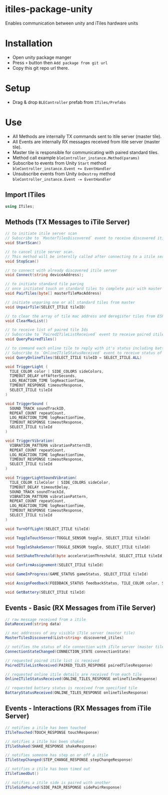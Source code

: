 # itiles-package-unity
Enables communication between unity and iTiles hardware units

# Installation
- Open unity package manger
- Press `+` button then `Add package from git url`
- Copy this git repo url there.

# Setup
- Drag & drop `BLEController` prefab from `ITiles/Prefabs`

# Use
- All Methods are internally TX commands sent to itile server (master tile).
- All Events are internally RX messages received from itile server (master tile).
- Master tile is responsible for communicating with paired standard tiles.
- Method call example `bleController_instance.Method(params)`
- Subscribe to events from Unity `Start` method `bleController_instance.Event += EventHandler`
- Unsubscribe events from Unity `OnDestroy` method `bleController_instance.Event -= EventHandler`

## Import ITiles
```csharp
using ITiles;
```

## Methods (TX Messages to iTile Server)
```csharp
// to initiate itile server scan
// Subscribe to `MasterTilesDiscovered` event to receive discovered itile server ids (mac addresses)
void StartScan()
```

```csharp
// to cancel itile server scan. 
// This method will be internlly called after connecting to a itile server
void StopScan()
```

```csharp
// to connect with already discovered itile server
void Connect(string deviceAddress);
```

```csharp
// to initiate standard tile paring
// once initiated touch on standard tiles to complete pair with master
void PairTiles(byte[] masterTileMacAddress)
```

```csharp
// initiate unparing one or all standard tiles from master
void UnpairTile(SELECT_ITILE tileID)
```

```csharp
// to clear the array of tile mac address and deregister tiles from ESPNOW
void ClearMacList()
```

```csharp
// to receive list of paired tile Ids 
// Subscribe to `PairedITileListReceived` event to receive paired itile id list
void QueryPairedTiles()
```

```csharp
// to command each online tile to reply with it's status including battary percentage
// Subscribe to `OnlineITileStatusReceived` event to receive status of given tile (default value is ALL)
void QueryOnlineTiles(SELECT_ITILE tileID = SELECT_ITILE.ALL)
```

```csharp
void TriggerLight (
  TILE_COLOR color | SIDE_COLORS sideColors, 
  TIMEOUT_DELAY offAfterSeconds, 
  LOG_REACTION_TIME logReactionTime, 
  TIMEOUT_RESPONSE timeoutResponse, 
  SELECT_ITILE tileId
)
```

```csharp
void TriggerSound (
  SOUND_TRACK soundTrackID,
  REPEAT_COUNT repeatCount,
  LOG_REACTION_TIME logReactionTime,
  TIMEOUT_RESPONSE timeoutResponse,
  SELECT_ITILE tileId
)
```

```csharp
void TriggerVibration(
  VIBRATION_PATTERN vibrationPatternID,
  REPEAT_COUNT repeatCount,
  LOG_REACTION_TIME logReactionTime,
  TIMEOUT_RESPONSE timeoutResponse,
  SELECT_ITILE tileId
)
```

```csharp
void TriggerLightSoundVibration(
  TILE_COLOR tileColor | SIDE_COLORS sideColor,
  TIMEOUT_DELAY timeoutDelay,
  SOUND_TRACK soundTrackId,
  VIBRATION_PATTERN vibrationPattern,
  REPEAT_COUNT repeatCount,
  LOG_REACTION_TIME logReactionTime,
  TIMEOUT_RESPONSE timeoutResponse,
  SELECT_ITILE tileId
)
```

```csharp
void TurnOffLight(SELECT_ITILE tileId)
```

```csharp
void ToggleTouchSensor(TOGGLE_SENSOR toggle, SELECT_ITILE tileId) 
```

```csharp
void ToggleShakeSensor(TOGGLE_SENSOR toggle, SELECT_ITILE tileId) 
```

```csharp
void SetShakeThreshold(byte accelerationThreshold, SELECT_ITILE tileId) 
```

```csharp
void ConfirmAssignement(SELECT_ITILE tileId) 
```

```csharp
void GameInProgress(GAME_STATUS gameStatus, SELECT_ITILE tileId)
```

```csharp
void AssignFeedback(FEEDBACK_STATUS feedbackStatus, TILE_COLOR color, SOUND_TRACK soundTrackId, VIBRATION_PATTERN vibrationPattern, TIMEOUT_DELAY timeoutDelay, SELECT_ITILE tileId)
```

```csharp
void GetBattery(SELECT_ITILE tileId)
```


## Events - Basic (RX Messages from iTile Server)

```csharp
// raw message received from a itile
DataReceived(string data)
```

```csharp
// mac addresses of any visible iTile server (master tile)
MasterTilesDiscovered(List<string> discovered_itiles)
```

```csharp
// notifies the status of ble connection with iTile server (master tile)
ConnectionStateChanged(CONNECTION_STATE connectionState)
```

```csharp
// requested paired itile list is received
PairedITileListReceived(PAIRED_TILES_RESPONSE pairedTilesResponse)
```

```csharp
// requested online itile details are received from each tile
OnlineITileStatusReceived(ONLINE_TILES_RESPONSE onlineTilesResponse)
```

```csharp
// requested battary status is received from specified tile
BattaryStatusReceived(ONLINE_TILES_RESPONSE onlineTilesResponse)
```

## Events - Interactions (RX Messages from iTile Server)

```csharp
// notifies a itile has been touched
ITileTouched(TOUCH_RESPONSE touchResponse)
```

```csharp
// notifies a itile has been shaked
ITileShaked(SHAKE_RESPONSE shakeResponse)
```

```csharp
// notifies someone has step on or off a itile
ITileStepChanged(STEP_CHANGE_RESPONSE stepChangeResponse)
```

```csharp
// notifies a itile has been timed out
ITileTimedOut()
```

```csharp
// notifies a itile side is paired with another
ITileSidePaired(SIDE_PAIR_RESPONSE sidePairResponse)
```



